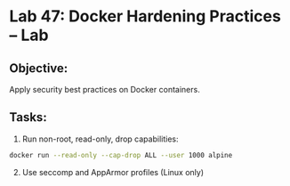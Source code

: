 # Lab 47: Docker Hardening Practices – Lab

## Objective:
Apply security best practices on Docker containers.

## Tasks:
1. Run non-root, read-only, drop capabilities:
```bash
docker run --read-only --cap-drop ALL --user 1000 alpine
```

2. Use seccomp and AppArmor profiles (Linux only)
